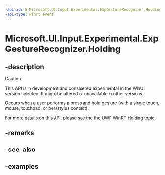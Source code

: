 ```yaml
---
-api-id: E:Microsoft.UI.Input.Experimental.ExpGestureRecognizer.Holding
-api-type: winrt event
---
```


# Microsoft.UI.Input.Experimental.ExpGestureRecognizer.Holding

<!--
public event Windows.Foundation.TypedEventHandler<Microsoft.UI.Input.Experimental.ExpGestureRecognizer,Microsoft.UI.Input.Experimental.ExpHoldingEventArgs> Holding;
-->

## -description

> [!CAUTION]
> This API is in development and considered experimental in the WinUI version selected. It might be altered or unavailable in other versions.

Occurs when a user performs a press and hold gesture (with a single touch, mouse, touchpad, or pen/stylus contact).

For more details on this API, please see the the UWP WinRT [Holding](/uwp/api/windows.ui.input.gesturerecognizer.holding) topic.

## -remarks

## -see-also

## -examples
